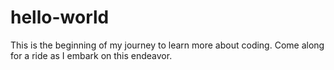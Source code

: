 # hello-world
This is the beginning of my journey to learn more about coding. Come along for a ride as I embark on this endeavor.
